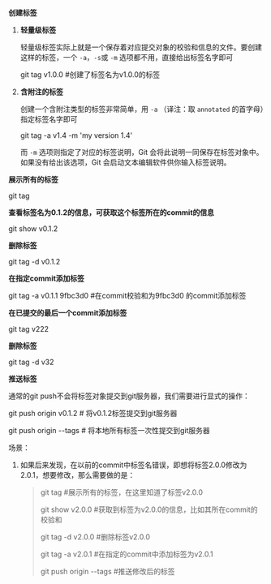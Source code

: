 **创建标签**

1. **轻量级标签**

   轻量级标签实际上就是一个保存着对应提交对象的校验和信息的文件。要创建这样的标签，一个 `-a`，`-s`或 `-m` 选项都不用，直接给出标签名字即可

   git tag v1.0.0 #创建了标签名为v1.0.0的标签

2. **含附注的标签**

   创建一个含附注类型的标签非常简单，用 `-a` （译注：取 `annotated` 的首字母）指定标签名字即可

   git tag -a v1.4 -m 'my version 1.4'

   而 `-m` 选项则指定了对应的标签说明，Git 会将此说明一同保存在标签对象中。如果没有给出该选项，Git 会启动文本编辑软件供你输入标签说明。



**展示所有的标签**

git tag 

**查看标签名为0.1.2的信息，可获取这个标签所在的commit的信息**

git show v0.1.2 

**删除标签**

git tag -d v0.1.2



**在指定commit添加标签**

git tag -a v0.1.1 9fbc3d0  #在commit校验和为9fbc3d0  的commit添加标签

**在已提交的最后一个commit添加标签**

git tag v222

**删除标签**

git tag -d v32



**推送标签**

通常的git push不会将标签对象提交到git服务器，我们需要进行显式的操作：

git push origin v0.1.2 # 将v0.1.2标签提交到git服务器 

git push origin --tags # 将本地所有标签一次性提交到git服务器



场景：

1. 如果后来发现，在以前的commit中标签名错误，即想将标签2.0.0修改为2.0.1，想要修改，那么需要做的是：

   > git tag #展示所有的标签，在这里知道了标签v2.0.0
   >
   > git show v2.0.0 #获取到标签为v2.0.0的信息，比如其所在commit的校验和
   >
   > git tag -d v2.0.0 #删除标签v2.0.0
   >
   > git tag -a v2.0.1 #在指定的commit中添加标签为v2.0.1
   >
   > git push origin --tags #推送修改后的标签



